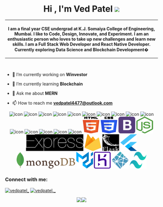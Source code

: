 <!--
**vedXpatel/vedXpatel** is a ✨ _special_ ✨ repository because its `README.md` (this file) appears on your GitHub profile.

Here are some ideas to get you started:

- 🔭 I’m currently working on ...
- 🌱 I’m currently learning ...
- 👯 I’m looking to collaborate on ...
- 🤔 I’m looking for help with ...
- 💬 Ask me about ...
- 📫 How to reach me: ...
- 😄 Pronouns: ...
- ⚡ Fun fact: ...
-->
<h1 align="center">Hi , I'm Ved Patel <img src="https://media.giphy.com/media/hvRJCLFzcasrR4ia7z/giphy.gif" width="35"></h1>
<p align="center">
</p>
<hr/>
<h4 align="center">I am a final year CSE undergrad at K.J. Somaiya College of Engineering, Mumbai. I like to Code, Design, Innovate, and Experiment. I am an enthusiastic person who loves to take up new challenges and learn new skills. I am a Full Stack Web Developer and React Native Developer. Currently exploring Data Science and Blockchain Development� </h4>
<hr>
<br>

- 🔭 I’m currently working on **Winvestor**

- 🌱 I’m currently learning **Blockchain**

- 💬 Ask me about **MERN**

- 📫 How to reach me **vedpatel4477@outlook.com**

<div align="center">
  <img src="https://techstack-generator.vercel.app/js-icon.svg" alt="icon" width="65" height="65" />
  <img src="https://techstack-generator.vercel.app/cpp-icon.svg" alt="icon" width="65" height="65" />
  <img src="https://techstack-generator.vercel.app/react-icon.svg" alt="icon" width="65" height="65" />
  <img src="https://techstack-generator.vercel.app/gatsby-icon.svg" alt="icon" width="65" height="65" />
  <img src="https://techstack-generator.vercel.app/sass-icon.svg" alt="icon" width="65" height="65" />
  <img src="https://techstack-generator.vercel.app/eslint-icon.svg" alt="icon" width="65" height="65" />
  <img src="https://techstack-generator.vercel.app/redux-icon.svg" alt="icon" width="65" height="65" />
  <img src="https://techstack-generator.vercel.app/python-icon.svg" alt="icon" width="65" height="65" />
  <img src="https://techstack-generator.vercel.app/django-icon.svg" alt="icon" width="65" height="65" />
  <img src="https://techstack-generator.vercel.app/graphql-icon.svg" alt="icon" width="65" height="65" />
  <img src="https://techstack-generator.vercel.app/restapi-icon.svg" alt="icon" width="65" height="65" />
  <img src="https://techstack-generator.vercel.app/github-icon.svg" alt="icon" width="65" height="65" />
  <img src="https://techstack-generator.vercel.app/aws-icon.svg" alt="icon" width="65" height="65" />
  <img src="https://techstack-generator.vercel.app/mysql-icon.svg" alt="icon" width="65" height="65" />
  <img src="https://techstack-generator.vercel.app/java-icon.svg" alt="icon" width="65" height="65" />
 <img src="./images/html-5.svg" width="55" height="55" />
 <img src="./images/css-3.svg" width="55" height="55" />
 <img src="./images/bootstrap.svg" width="55" height="55" />
 <img src="./images/nodejs-icon.svg" width="55" height="55" />
 <img src="./images/express.svg" height="55" style="filter:invert(100%)"/>
 <img src="./images/firebase.svg" width="55" height="55" />
 <img src="./images/flask.svg" width="55" height="55" style="filter:invert(100%)" />
 <img src="./images/flutter.svg" width="55" height="55" />
 <img src="./images/mongodb.svg" height="55" />
 <img src="./images/material-ui.svg" width="55" height="55" />
 <img src="./images/heroku-icon.svg" width="55" height="55" />
 <img src="./images/netlify.svg" width="55" height="55" />
 <img src="./images/tailwindcss-icon.svg" width="55" height="55" />

<h3 align="left">Connect with me:</h3>
<p align="left">
<a href="https://twitter.com/vedpatel_" target="blank"><img align="center" src="https://raw.githubusercontent.com/rahuldkjain/github-profile-readme-generator/master/src/images/icons/Social/twitter.svg" alt="vedpatel_" height="30" width="40" /></a>
<a href="https://instagram.com/vedpatel._" target="blank"><img align="center" src="https://raw.githubusercontent.com/rahuldkjain/github-profile-readme-generator/master/src/images/icons/Social/instagram.svg" alt="vedpatel._" height="30" width="40" /></a>
</p>

<img height="137px" src="https://github-readme-stats.vercel.app/api?username=vedXpatel&hide_title=true&hide_border=true&show_icons=true&include_all_commits=true&count_private=true&line_height=21&text_color=000&icon_color=000&bg_color=0,ea6161,ffc64d,fffc4d,52fa5a&theme=graywhite" /><!-- wi*quL3fcV --><img height="137px" src="https://github-readme-stats.vercel.app/api/top-langs/?username=vedXpatel&hide=html&hide_title=true&hide_border=true&layout=compact&langs_count=6&exclude_repo=comp426,Redventures-Movie-Quotes&text_color=000&icon_color=fff&bg_color=0,52fa5a,4dfcff,c64dff&theme=graywhite" />

